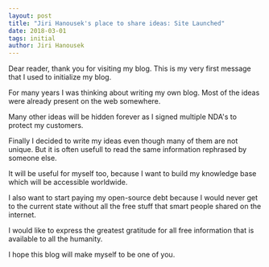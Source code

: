 ```yaml
---
layout: post
title: "Jiri Hanousek's place to share ideas: Site Launched"
date: 2018-03-01
tags: initial
author: Jiri Hanousek
---
```


Dear reader, thank you for visiting my blog. This is my very first message that I used to initialize my blog.

For many years I was thinking about writing my own blog. Most of the ideas were already present on the web somewhere.

Many other ideas will be hidden forever as I signed multiple NDA's to protect my customers.

Finally I decided to write my ideas even though many of them are not unique. But it is often usefull to read the
same information rephrased by someone else.

It will be useful for myself too, because I want to build my knowledge base which will be accessible worldwide.

I also want to start paying my open-source debt because I would never get to the current state without all the
free stuff that smart people shared on the internet.

I would like to express the greatest gratitude for all free information that is available to all the humanity.

I hope this blog will make myself to be one of you.